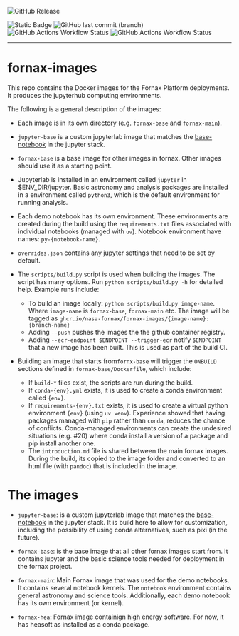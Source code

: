 ![GitHub Release](https://img.shields.io/github/v/release/nasa-fornax/fornax-images?label=Latest%20Release)

![Static Badge](https://img.shields.io/badge/develop-blue)
![GitHub last commit (branch)](https://img.shields.io/github/last-commit/nasa-fornax/fornax-images/develop?label=Last%20commit)
![GitHub Actions Workflow Status](https://img.shields.io/github/actions/workflow/status/nasa-fornax/fornax-images/image-build.yml?branch=develop&style=flat&label=build)
![GitHub Actions Workflow Status](https://img.shields.io/github/actions/workflow/status/nasa-fornax/fornax-images/run-tests.yml?branch=develop&style=flat&label=tests)

---

# fornax-images
This repo contains the Docker images for the Fornax Platform deployments.
It produces the jupyterhub computing environments.

The following is a general description of the images:

- Each image is in its own directory (e.g. `fornax-base` and `fornax-main`).

- `jupyter-base` is a custom jupyterlab image that matches the 
  [base-notebook](https://github.com/jupyter/docker-stacks/tree/main/images/base-notebook)
  in the jupyter stack.

- `fornax-base` is a base image for other images in fornax. Other images should use 
  it as a starting point.
  
- Jupyterlab is installed in an environment called `jupyter` in $ENV_DIR/jupyter.
  Basic astronomy and analysis packages are installed in a environment called `python3`,
  which is the default environment for running analysis.
  
- Each demo notebook has its own environment. These environments
  are created during the build using the `requirements.txt` files associated with
  individual notebooks (managed with `uv`).
  Notebook environment have names: `py-{notebook-name}`.

- `overrides.json` contains any jupyter settings that need to be set by default.
  
- The `scripts/build.py` script is used when building the images. The script has many options.
  Run `python scripts/build.py -h` for detailed help. Example runs include:
  - To build an image locally: `python scripts/build.py image-name`. Where `image-name`
  is `fornax-base`, `fornax-main` etc. The image will be tagged as 
  `ghcr.io/nasa-fornax/fornax-images/{image-name}:{branch-name}`
  - Adding `--push` pushes the images the the github container registry.
  - Adding `--ecr-endpoint $ENDPOINT --trigger-ecr` notify `$ENDPOINT` that
  a new image has been built. This is used as part of the build CI.

- Building an image that starts from`fornx-base` will trigger the `ONBUILD` sections
defined in `fornax-base/Dockerfile`, which include:
  - If `build-*` files exist, the scripts are run during the build.
  - If `conda-{env}.yml` exists, it is used to create a conda environment called `{env}`.
  - If `requirements-{env}.txt` exists, it is used to create a virtual python
    environment `{env}` (using `uv venv`). Experience showed that having packages managed with `pip`
    rather than `conda`, reduces the chance of conflicts. Conda-managed environments can create
    the undesired situations (e.g. #20) where conda install a version of a package and pip install another one.
  - The `introduction.md` file is shared between the main fornax images. During the build, its copied
    to the image folder and converted to an html file (with `pandoc`) that is included in the image.

# The images
- `jupyter-base`: is a custom jupyterlab image that matches the 
  [base-notebook](https://github.com/jupyter/docker-stacks/tree/main/images/base-notebook)
  in the jupyter stack. It is build here to allow for customization, including
  the possibility of using conda alternatives, such as pixi (in the future).

- `fornax-base`:  is the base image that all other fornax images start from. 
  It contains jupyter and the basic science tools needed for deployment in the fornax project.

- `fornax-main`: Main Fornax image that was used for the demo notebooks. It contains several 
  notebook kernels. The `notebook` environment contains general astronomy and science tools.
  Additionally, each demo notebook has its own environment (or kernel).

- `fornax-hea`: Fornax image containign high energy software. For now, it has heasoft as installed
  as a conda package.

